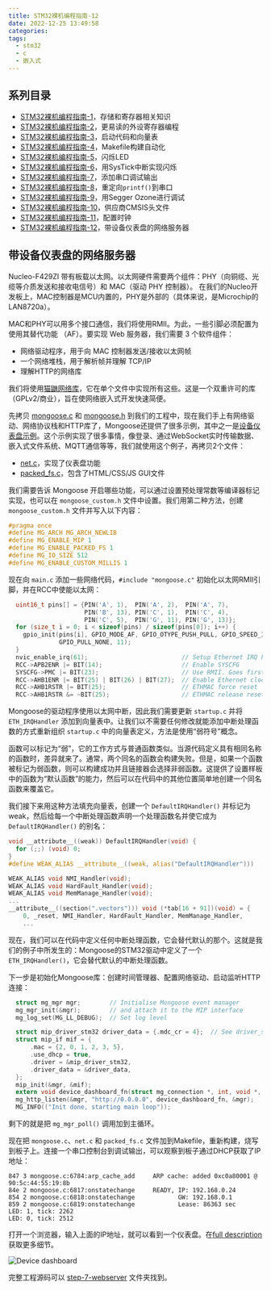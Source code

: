```yaml
---
title: STM32裸机编程指南-12
date: 2022-12-25 13:49:58
categories:
tags:
  - stm32
  - c
  - 嵌入式
---
```


## 系列目录

- [STM32裸机编程指南-1](https://blog.boringhex.top/posts/2abdb43ecdc4/)，存储和寄存器相关知识
- [STM32裸机编程指南-2](https://blog.boringhex.top/posts/53af60238dce/)，更易读的外设寄存器编程
- [STM32裸机编程指南-3](https://blog.boringhex.top/posts/cc73e56feda0/)，启动代码和向量表
- [STM32裸机编程指南-4](https://blog.boringhex.top/posts/57d7925e7f4f/)，Makefile构建自动化
- [STM32裸机编程指南-5](https://blog.boringhex.top/posts/226482b34545/)，闪烁LED
- [STM32裸机编程指南-6](https://blog.boringhex.top/posts/478f6c49e293/)，用SysTick中断实现闪烁
- [STM32裸机编程指南-7](https://blog.boringhex.top/posts/298f98762c24/)，添加串口调试输出
- [STM32裸机编程指南-8](https://blog.boringhex.top/posts/ce3b41307e0f/)，重定向`printf()`到串口
- [STM32裸机编程指南-9](https://blog.boringhex.top/posts/900d69f44652/)，用Segger Ozone进行调试
- [STM32裸机编程指南-10](https://blog.boringhex.top/posts/f10c21815d82/)，供应商CMSIS头文件
- [STM32裸机编程指南-11](https://blog.boringhex.top/posts/b3d855feddc7/)，配置时钟
- [STM32裸机编程指南-12](https://blog.boringhex.top/posts/2a889018d2a3/)，带设备仪表盘的网络服务器

## 带设备仪表盘的网络服务器

Nucleo-F429ZI 带有板载以太网。以太网硬件需要两个组件：PHY（向铜缆、光缆等介质发送和接收电信号）和 MAC（驱动 PHY 控制器）。
在我们的Nucleo开发板上，MAC控制器是MCU内置的，PHY是外部的（具体来说，是Microchip的LAN8720a）。

MAC和PHY可以用多个接口通信，我们将使用RMII。为此，一些引脚必须配置为使用其替代功能 （AF）。要实现 Web 服务器，我们需要 3 个软件组件：
- 网络驱动程序，用于向 MAC 控制器发送/接收以太网帧
- 一个网络堆栈，用于解析帧并理解 TCP/IP
- 理解HTTP的网络库

我们将使用[猫鼬网络库](https://github.com/cesanta/mongoose)，它在单个文件中实现所有这些。这是一个双重许可的库（GPLv2/商业），旨在使网络嵌入式开发快速简便。

<!-- more -->

先拷贝 [mongoose.c](https://raw.githubusercontent.com/cesanta/mongoose/master/mongoose.c) 和 [mongoose.h](https://raw.githubusercontent.com/cesanta/mongoose/master/mongoose.h) 到我们的工程中，现在我们手上有网络驱动、网络协议栈和HTTP库了，Mongoose还提供了很多示例，其中之一是[设备仪表盘示例](https://github.com/cesanta/mongoose/tree/master/examples/device-dashboard)。这个示例实现了很多事情，像登录、通过WebSocket实时传输数据、嵌入式文件系统、MQTT通信等等，我们就使用这个例子，再拷贝2个文件：

- [net.c](https://raw.githubusercontent.com/cesanta/mongoose/master/examples/device-dashboard/net.c)，实现了仪表盘功能
- [packed_fs.c](https://raw.githubusercontent.com/cesanta/mongoose/master/examples/device-dashboard/packed_fs.c)，包含了HTML/CSS/JS GUI文件

我们需要告诉 Mongoose 开启哪些功能，可以通过设置预处理常数等编译器标记实现，也可以在 `mongoose_custom.h` 文件中设置。我们用第二种方法，创建 `mongoose_custom.h` 文件并写入以下内容：

```c
#pragma once
#define MG_ARCH MG_ARCH_NEWLIB
#define MG_ENABLE_MIP 1
#define MG_ENABLE_PACKED_FS 1
#define MG_IO_SIZE 512
#define MG_ENABLE_CUSTOM_MILLIS 1
```

现在向 `main.c` 添加一些网络代码，`#include "mongoose.c"` 初始化以太网RMII引脚，并在RCC中使能以太网：

```c
  uint16_t pins[] = {PIN('A', 1),  PIN('A', 2),  PIN('A', 7),
                     PIN('B', 13), PIN('C', 1),  PIN('C', 4),
                     PIN('C', 5),  PIN('G', 11), PIN('G', 13)};
  for (size_t i = 0; i < sizeof(pins) / sizeof(pins[0]); i++) {
    gpio_init(pins[i], GPIO_MODE_AF, GPIO_OTYPE_PUSH_PULL, GPIO_SPEED_INSANE,
              GPIO_PULL_NONE, 11);
  }
  nvic_enable_irq(61);                          // Setup Ethernet IRQ handler
  RCC->APB2ENR |= BIT(14);                      // Enable SYSCFG
  SYSCFG->PMC |= BIT(23);                       // Use RMII. Goes first!
  RCC->AHB1ENR |= BIT(25) | BIT(26) | BIT(27);  // Enable Ethernet clocks
  RCC->AHB1RSTR |= BIT(25);                     // ETHMAC force reset
  RCC->AHB1RSTR &= ~BIT(25);                    // ETHMAC release reset
```

Mongoose的驱动程序使用以太网中断，因此我们需要更新 `startup.c` 并将 `ETH_IRQHandler` 添加到向量表中。让我们以不需要任何修改就能添加中断处理函数的方式重新组织 `startup.c` 中的向量表定义，方法是使用“弱符号”概念。

函数可以标记为“弱”，它的工作方式与普通函数类似。当源代码定义具有相同名称的函数时，差异就来了。通常，两个同名的函数会构建失败。但是，如果一个函数被标记为弱函数，则可以构建成功并且链接器会选择非弱函数。这提供了设置样板中的函数为“默认函数”的能力，然后可以在代码中的其他位置简单地创建一个同名函数来覆盖它。

我们接下来用这种方法填充向量表，创建一个 `DefaultIRQHandler()` 并标记为weak，然后给每一个中断处理函数声明一个处理函数名并使它成为 `DefaultIRQHandler()` 的别名：

```c
void __attribute__((weak)) DefaultIRQHandler(void) {
  for (;;) (void) 0;
}
#define WEAK_ALIAS __attribute__((weak, alias("DefaultIRQHandler")))

WEAK_ALIAS void NMI_Handler(void);
WEAK_ALIAS void HardFault_Handler(void);
WEAK_ALIAS void MemManage_Handler(void);
...
__attribute__((section(".vectors"))) void (*tab[16 + 91])(void) = {
    0, _reset, NMI_Handler, HardFault_Handler, MemManage_Handler,
    ...
```

现在，我们可以在代码中定义任何中断处理函数，它会替代默认的那个。这就是我们的例子中所发生的：Mongoose的STM32驱动中定义了一个 `ETH_IRQHandler()`，它会替代默认的中断处理函数。

下一步是初始化Mongoose库：创建时间管理器、配置网络驱动、启动监听HTTP连接：

```c
  struct mg_mgr mgr;        // Initialise Mongoose event manager
  mg_mgr_init(&mgr);        // and attach it to the MIP interface
  mg_log_set(MG_LL_DEBUG);  // Set log level

  struct mip_driver_stm32 driver_data = {.mdc_cr = 4};  // See driver_stm32.h
  struct mip_if mif = {
      .mac = {2, 0, 1, 2, 3, 5},
      .use_dhcp = true,
      .driver = &mip_driver_stm32,
      .driver_data = &driver_data,
  };
  mip_init(&mgr, &mif);
  extern void device_dashboard_fn(struct mg_connection *, int, void *, void *);
  mg_http_listen(&mgr, "http://0.0.0.0", device_dashboard_fn, &mgr);
  MG_INFO(("Init done, starting main loop"));
```

剩下的就是把 `mg_mgr_poll()` 调用加到主循环。

现在把 `mongoose.c`、`net.c` 和 `packed_fs.c` 文件加到Makefile，重新构建，烧写到板子上。连接一个串口控制台到调试输出，可以观察到板子通过DHCP获取了IP地址：

```
847 3 mongoose.c:6784:arp_cache_add     ARP cache: added 0xc0a80001 @ 90:5c:44:55:19:8b
84e 2 mongoose.c:6817:onstatechange     READY, IP: 192.168.0.24
854 2 mongoose.c:6818:onstatechange            GW: 192.168.0.1
859 2 mongoose.c:6819:onstatechange            Lease: 86363 sec
LED: 1, tick: 2262
LED: 0, tick: 2512
```

打开一个浏览器，输入上面的IP地址，就可以看到一个仪表盘。在[full description](https://github.com/cesanta/mongoose/tree/master/examples/device-dashboard)获取更多细节。

![Device dashboard](https://imgs.boringhex.top/blog/dashboard.webp)

完整工程源码可以 [step-7-webserver](https://github.com/cpq/bare-metal-programming-guide/tree/main/step-7-webserver) 文件夹找到。
